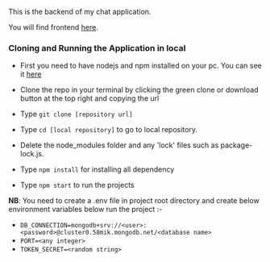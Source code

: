 This is the backend of my chat application. 

You will find frontend [here](https://github.com/sujon13/Messenger).


 ### Cloning and Running the Application in local ###

-   First you need to have nodejs and npm installed on your pc.
    You can see it [here](https://docs.npmjs.com/downloading-and-installing-node-js-and-npm)

-   Clone the repo in your terminal by clicking the green clone or download button at the top right and copying the url
-   Type `git clone [repository url]`
-   Type `cd [local repository]` to go to local repository.
-   Delete the node_modules folder and any 'lock' files such as package-lock.js.
-   Type `npm install` for installing all dependency
-   Type `npm start` to run the projects



**NB**: You need to create a .env file in project root directory and create below environment variables below run the project :-

 - `DB_CONNECTION=mongodb+srv://<user>:<password>@cluster0.58mik.mongodb.net/<database name>`
 - `PORT=<any integer>`
 - `TOKEN_SECRET=<random string>`
